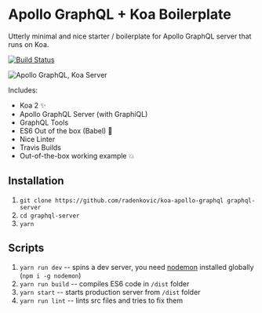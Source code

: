 # Apollo GraphQL + Koa Boilerplate 

Utterly minimal and nice starter / boilerplate for Apollo GraphQL server that
runs on Koa.


[![Build Status](https://travis-ci.org/radenkovic/koa-apollo-graphql.svg?branch=master)](https://travis-ci.org/radenkovic/koa-apollo-graphql)


![Apollo GraphQL, Koa Server](https://i.imgur.com/kWj1qHm.png)


Includes:

- Koa 2 ✨
- Apollo GraphQL Server (with GraphiQL)
- GraphQL Tools
- ES6 Out of the box (Babel) 🤘
- Nice Linter
- Travis Builds
- Out-of-the-box working example 💥


## Installation

1. `git clone https://github.com/radenkovic/koa-apollo-graphql graphql-server`
2. `cd graphql-server`
3. `yarn`


## Scripts

1. `yarn run dev` -- spins a dev server, you need [nodemon](https://github.com/remy/nodemon) installed globally (`npm i -g nodemon`)
2. `yarn run build` -- compiles ES6 code in `/dist` folder
3. `yarn start` -- starts production server from `/dist` folder
4. `yarn run lint` -- lints src files and tries to fix them


